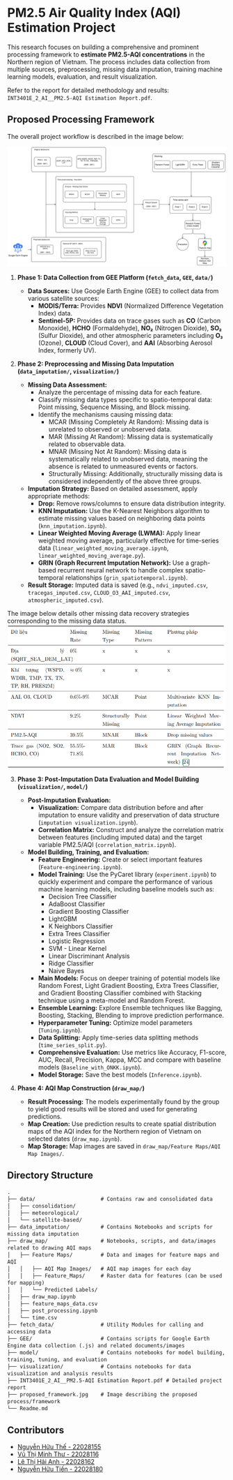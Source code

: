 # PM2.5 Air Quality Index (AQI) Estimation Project

This research focuses on building a comprehensive and prominent processing framework to **estimate PM2.5-AQI concentrations** in the Northern region of Vietnam. The process includes data collection from multiple sources, preprocessing, missing data imputation, training machine learning models, evaluation, and result visualization.

Refer to the report for detailed methodology and results: `INT3401E_2_AI__PM2.5-AQI Estimation Report.pdf`.

## Proposed Processing Framework

The overall project workflow is described in the image below:

![Proposed Framework](./proposed_framework.jpg)

1.  **Phase 1: Data Collection from GEE Platform (`fetch_data`, `GEE`, `data/`)**
    *   **Data Sources:** Use Google Earth Engine (GEE) to collect data from various satellite sources:
        *   **MODIS/Terra:** Provides **NDVI** (Normalized Difference Vegetation Index) data.
        *   **Sentinel-5P:** Provides data on trace gases such as **CO** (Carbon Monoxide), **HCHO** (Formaldehyde), **NO₂** (Nitrogen Dioxide), **SO₂** (Sulfur Dioxide), and other atmospheric parameters including **O₃** (Ozone), **CLOUD** (Cloud Cover), and **AAI** (Absorbing Aerosol Index, formerly UV).

2.  **Phase 2: Preprocessing and Missing Data Imputation (`data_imputation/`, `visualization/`)**
    *   **Missing Data Assessment:**
        *   Analyze the percentage of missing data for each feature.
        *   Classify missing data types specific to spatio-temporal data: Point missing, Sequence Missing, and Block missing.
        *   Identify the mechanisms causing missing data:
            *   MCAR (Missing Completely At Random): Missing data is unrelated to observed or unobserved data.
            *   MAR (Missing At Random): Missing data is systematically related to observable data.
            *   MNAR (Missing Not At Random): Missing data is systematically related to unobserved data, meaning the absence is related to unmeasured events or factors.
            *   Structurally Missing: Additionally, structurally missing data is considered independently of the above three groups.
    *   **Imputation Strategy:** Based on detailed assessment, apply appropriate methods:
        *   **Drop:** Remove rows/columns to ensure data distribution integrity.
        *   **KNN Imputation:** Use the K-Nearest Neighbors algorithm to estimate missing values based on neighboring data points (`knn_imputation.ipynb`).
        *   **Linear Weighted Moving Average (LWMA):** Apply linear weighted moving average, particularly effective for time-series data (`linear_weighted_moving_average.ipynb`, `linear_weighted_moving_average.py`).
        *   **GRIN (Graph Recurrent Imputation Network):** Use a graph-based recurrent neural network to handle complex spatio-temporal relationships (`grin_spatiotemporal.ipynb`).
    *   **Result Storage:** Imputed data is saved (e.g., `ndvi_imputed.csv`, `tracegas_imputed.csv`, `CLOUD_O3_AAI_imputed.csv`, `atmospheric_imputed.csv`).

   The image below details other missing data recovery strategies corresponding to the missing data status.
   ![Imputed Methods](./imputed_methods.png)

3.  **Phase 3: Post-Imputation Data Evaluation and Model Building (`visualization/`, `model/`)**
    *   **Post-Imputation Evaluation:**
        *   **Visualization:** Compare data distribution before and after imputation to ensure validity and preservation of data structure (`imputation visualization.ipynb`).
        *   **Correlation Matrix:** Construct and analyze the correlation matrix between features (including imputed data) and the target variable PM2.5/AQI (`correlation_matrix.ipynb`).
    *   **Model Building, Training, and Evaluation:**
        *   **Feature Engineering:** Create or select important features (`Feature-engineering.ipynb`).
        *   **Model Training:** Use the PyCaret library (`experiment.ipynb`) to quickly experiment and compare the performance of various machine learning models, including baseline models such as:
            *   Decision Tree Classifier
            *   AdaBoost Classifier
            *   Gradient Boosting Classifier
            *   LightGBM
            *   K Neighbors Classifier
            *   Extra Trees Classifier
            *   Logistic Regression
            *   SVM - Linear Kernel
            *   Linear Discriminant Analysis
            *   Ridge Classifier
            *   Naive Bayes
        *   **Main Models:** Focus on deeper training of potential models like Random Forest, Light Gradient Boosting, Extra Trees Classifier, and Gradient Boosting Classifier combined with Stacking technique using a meta-model and Random Forest.
        *   **Ensemble Learning:** Explore Ensemble techniques like Bagging, Boosting, Stacking, Blending to improve prediction performance.
        *   **Hyperparameter Tuning:** Optimize model parameters (`Tuning.ipynb`).
        *   **Data Splitting:** Apply time-series data splitting methods (`time_series_split.py`).
        *   **Comprehensive Evaluation:** Use metrics like Accuracy, F1-score, AUC, Recall, Precision, Kappa, MCC and compare with baseline models (`Baseline_with_ONKK.ipynb`).
        *   **Model Storage:** Save the best models (`Inference.ipynb`).

4.  **Phase 4: AQI Map Construction (`draw_map/`)**
    *   **Result Processing:** The models experimentally found by the group to yield good results will be stored and used for generating predictions.
    *   **Map Creation:** Use prediction results to create spatial distribution maps of the AQI index for the Northern region of Vietnam on selected dates (`draw_map.ipynb`).
    *   **Map Storage:** Map images are saved in `draw_map/Feature Maps/AQI Map Images/`.

## Directory Structure

```
.
├── data/                     # Contains raw and consolidated data
│   ├── consolidation/        
│   ├── meteorological/       
│   └── satellite-based/      
├── data_imputation/          # Contains Notebooks and scripts for missing data imputation
├── draw_map/                 # Notebooks, scripts, and data/images related to drawing AQI maps
│   ├── Feature Maps/         # Data and images for feature maps and AQI
│   │   ├── AQI Map Images/   # AQI map images for each day
│   │   ├── Feature_Maps/     # Raster data for features (can be used for mapping)
│   │   └── Predicted Labels/ 
│   ├── draw_map.ipynb        
│   ├── feature_maps_data.csv 
│   ├── post_processing.ipynb 
│   └── time.csv              
├── fetch_data/               # Utility Modules for calling and accessing data
├── GEE/                      # Contains scripts for Google Earth Engine data collection (.js) and related documents/images
├── model/                    # Contains notebooks for model building, training, tuning, and evaluation
├── visualization/            # Contains notebooks for data visualization and analysis results
├── INT3401E_2_AI__PM2.5-AQI Estimation Report.pdf # Detailed project report
├── proposed_framework.jpg    # Image describing the proposed process/framework
└── Readme.md                
```

## Contributors

*   [Nguyễn Hữu Thế - 22028155](https://github.com/thebeo2004)
*   [Vũ Thị Minh Thư - 22028116](https://github.com/VuThiMinhThu2004)
*   [Lê Thị Hải Anh - 22028162](https://github.com/anizme)
*   [Nguyễn Hữu Tiến - 22028180](https://github.com/tien1712)
